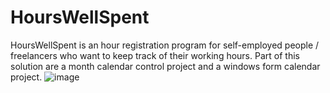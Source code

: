 # HoursWellSpent
HoursWellSpent is an hour registration program for self-employed people / freelancers who want to keep track of their working hours.
Part of this solution are a month calendar control project and a windows form calendar project.
![image](http://www.seportfoliorm.site40.net/HoursWellSpent1.jpg)
